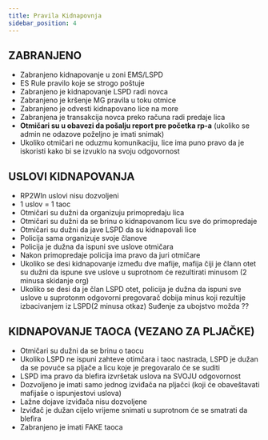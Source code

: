 ```yaml
---
title: Pravila Kidnapovnja
sidebar_position: 4
---
```


## ZABRANJENO
- Zabranjeno kidnapovanje u zoni EMS/LSPD
- ES Rule pravilo koje se strogo poštuje
- Zabranjeno je kidnapovanje LSPD radi novca
- Zabranjeno je kršenje MG pravila u toku otmice
- Zabranjeno je odvesti kidnapovano lice na more
- Zabranjena je transakcija novca preko računa radi predaje lica
- **Otmičari su u obavezi da pošalju report pre početka rp-a** (ukoliko se admin ne odazove poželjno je imati snimak)
- Ukoliko otmičari ne oduzmu komunikaciju, lice ima puno pravo da je iskoristi kako bi se izvuklo na svoju odgovornost

## USLOVI KIDNAPOVANJA
- RP2WIn uslovi nisu dozvoljeni
- 1 uslov = 1 taoc
- Otmičari su dužni da organizuju primopredaju lica
- Otmičari su dužni da se brinu o kidnapovanom licu sve do primopredaje
- Otmičari su dužni da jave LSPD da su kidnapovali lice
- Policija sama organizuje svoje članove
- Policija je dužna da ispuni sve uslove otmičara 
- Nakon primopredaje policija ima pravo da juri otmičare
- Ukoliko se desi kidnapovanje između dve mafije, mafija čiji je člann otet su dužni da ispune sve uslove u suprotnom će rezultirati minusom (2 minusa skidanje org)
- Ukoliko se desi da je član LSPD otet, policija je dužna da ispuni sve uslove u suprotonm odgovorni pregovarač dobija minus koji rezultije izbacivanjem iz LSPD(2 minusa otkaz)  Suđenje za ubojstvo možda ??

## KIDNAPOVANJE TAOCA (VEZANO ZA PLJAČKE)
- Otmičari su dužni da se brinu o taocu
- Ukoliko LSPD ne ispuni zahteve otimčara i taoc nastrada, LSPD je dužan da se povuće sa pljače a licu koje je pregovaralo će se suditi
- LSPD ima pravo da blefira izvršetak uslova na SVOJU odgovornost
- Dozvoljeno je imati samo jednog izviđača na pljačci (koji će obaveštavati mafijaše o ispunjestovi uslova)
- Lažne dojave izviđača nisu dozvoljene
- Izviđač je dužan cijelo vrijeme snimati u suprotnom će se smatrati da blefira
- Zabranjeno je imati FAKE taoca